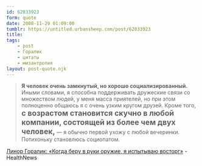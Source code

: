 ```yaml
---
id: 62033923
form: quote
date: 2008-11-29 01:09:00
tumblr: https://untitled.urbansheep.com/post/62033923
title: 
tags:
    - post
    - Горалик
    - цитаты
    - мизантропия
layout: post-quote.njk
---
```


<blockquote>
<strong>Я человек очень замкнутый, но хорошо социализированный.</strong> Иными словами, я способна поддерживать дружеские связи со множеством людей, у меня масса приятелей, но при этом полноценно общаюсь я с очень узким кругом друзей. Кроме того, <strong style="font-size:1.4em;">с возрастом становится скучно в любой компании, состоящей из более чем двух человек,</strong> — я обычно первой ухожу с любой вечеринки. Потихоньку становлюсь социопатом.
</blockquote>

<a href="http://www.healthnews.ru/interviews/interview/show/296.1.htm">Линор Горалик: «Когда беру в&nbsp;руки оружие, я испытываю восторг»</a> - HealthNews
